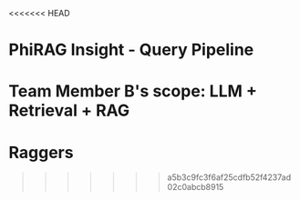 <<<<<<< HEAD
# PhiRAG Insight - Query Pipeline

Team Member B's scope: LLM + Retrieval + RAG
=======
# Raggers
>>>>>>> a5b3c9fc3f6af25cdfb52f4237ad02c0abcb8915

